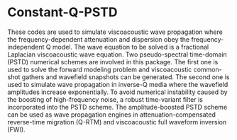 # Constant-Q-PSTD

These codes are used to simulate viscoacoustic wave propagation where the frequency-dependent attenuation and dispersion obey the frequency-independent Q model. The wave equation to be solved is a fractional Laplacian viscoacoustic wave equation. Two pseudo-spectral time-domain (PSTD) numerical schemes are involved in this package. The first one is used to solve the forward modeling problem and viscoacoustic common-shot gathers and wavefield snapshots can be generated. The second one is used to simulate wave propagation in inverse-Q media where the wavefield amplitudes increase exponentially. To avoid numerical instability caused by the boosting of high-frequency noise, a robust time-variant filter is incorporated into the PSTD scheme. The amplitude-boosted PSTD scheme can be used as wave propagation engines in attenuation-compensated reverse-time migration (Q-RTM) and viscoacoustic full waveform inversion (FWI).

